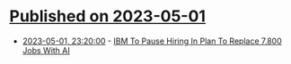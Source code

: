 # [Published on 2023-05-01](index.md)

* [2023-05-01, 23:20:00](https://slashdot.org/story/23/05/01/2250223/ibm-to-pause-hiring-in-plan-to-replace-7800-jobs-with-ai?utm_source=rss1.0mainlinkanon&utm_medium=feed) - [IBM To Pause Hiring In Plan To Replace 7,800 Jobs With AI](https://slashdot.org/story/23/05/01/2250223/ibm-to-pause-hiring-in-plan-to-replace-7800-jobs-with-ai?utm_source=rss1.0mainlinkanon&utm_medium=feed)
